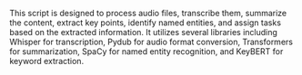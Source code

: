 This script is designed to process audio files, transcribe them, summarize the content, extract key points, identify named entities, and assign tasks based on the extracted information. It utilizes several libraries including Whisper for transcription, Pydub for audio format conversion, Transformers for summarization, SpaCy for named entity recognition, and KeyBERT for keyword extraction.

